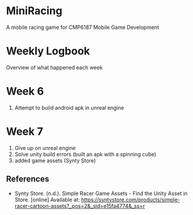 # MiniRacing
A mobile racing game for CMP6187 Mobile Game Development

# Weekly Logbook
Overview of what happened each week

# Week 6
1. Attempt to build android apk in unreal engine

# Week 7
1. Give up on unreal engine
2. Solve unity build errors (built an apk with a spinning cube)
3. added game assets (Synty Store)

## References
* Synty Store. (n.d.). Simple Racer Game Assets - Find the Unity Asset in Store. [online] Available at: https://syntystore.com/products/simple-racer-cartoon-assets?_pos=2&_sid=e15fa4774&_ss=r